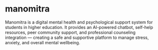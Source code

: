 # manomitra
Manomitra is a digital mental health and psychological support system for students in higher education. It provides an AI-powered chatbot, self-help resources, peer community support, and professional counseling integration — creating a safe and supportive platform to manage stress, anxiety, and overall mental wellbeing.
